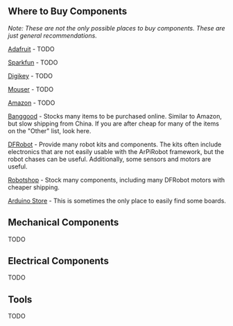 
## Where to Buy Components

*Note: These are not the only possible places to buy components. These are just general recommendations.*

[Adafruit](https://www.adafruit.com/) - TODO

[Sparkfun](https://www.sparkfun.com/) - TODO

[Digikey](https://www.digikey.com/) - TODO

[Mouser](https://www.mouser.com/) - TODO

[Amazon](https://www.amazon.com/) - TODO

[Banggood](https://www.banggood.com/) - Stocks many items to be purchased online. Similar to Amazon, but slow shipping from China. If you are after cheap for many of the items on the "Other" list, look here.

[DFRobot](https://www.dfrobot.com/) - Provide many robot kits and components. The kits often include electronics that are not easily usable with the ArPiRobot framework, but the robot chases can be useful. Additionally, some sensors and motors are useful.

[Robotshop](https://www.robotshop.com/) - Stock many components, including many DFRobot motors with cheaper shipping.

[Arduino Store](https://store.arduino.cc/usa/) - This is sometimes the only place to easily find some boards.


## Mechanical Components

TODO


## Electrical Components

TODO


## Tools

TODO